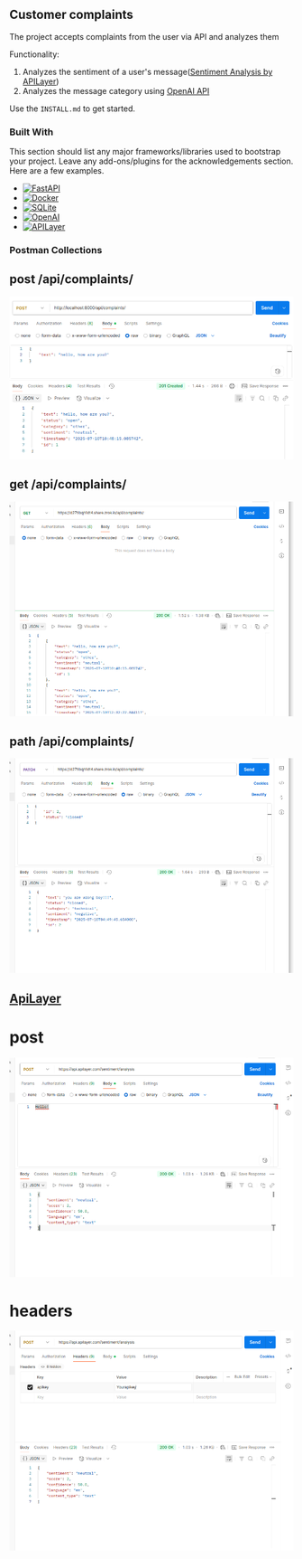 ## Customer complaints

The project accepts complaints from the user via API and analyzes them


Functionality:
1. Analyzes the sentiment of a user's message([Sentiment Analysis by APILayer](https://apilayer.com/marketplace/sentiment-analysis-api))
2. Analyzes the message category using [OpenAI API](https://platform.openai.com/docs/guides/completion/overview)

Use the `INSTALL.md` to get started.

### Built With

This section should list any major frameworks/libraries used to bootstrap your project. Leave any add-ons/plugins for the acknowledgements section. Here are a few examples.

* [![FastAPI](https://fastapi.tiangolo.com/img/logo-margin/logo-teal.png)](https://fastapi.tiangolo.com/)
* [![Docker](https://www.docker.com/wp-content/uploads/2022/03/Moby-logo.png)](https://www.docker.com/)
* [![SQLite](https://upload.wikimedia.org/wikipedia/commons/9/99/SQLite_Logo.svg)](https://sqlite.org/)
* [![OpenAI](https://platform.openai.com/static/images/openai-logo.svg)](https://openai.com/)
* [![APILayer](https://apilayer.com/img/logo.svg)](https://apilayer.com/)

### Postman Collections

##  post /api/complaints/
![workspace 1](./postman_collections/img.png)

##  get /api/complaints/
![workspace 1](./postman_collections/img_1.png)

##  path /api/complaints/
![workspace 1](./postman_collections/img_2.png)

##  [ApiLayer](https://api.apilayer.com/sentiment/analysis)
# post 
![workspace 1](./postman_collections/img_3.png)
# headers 
![workspace 1](./postman_collections/img_4.png)